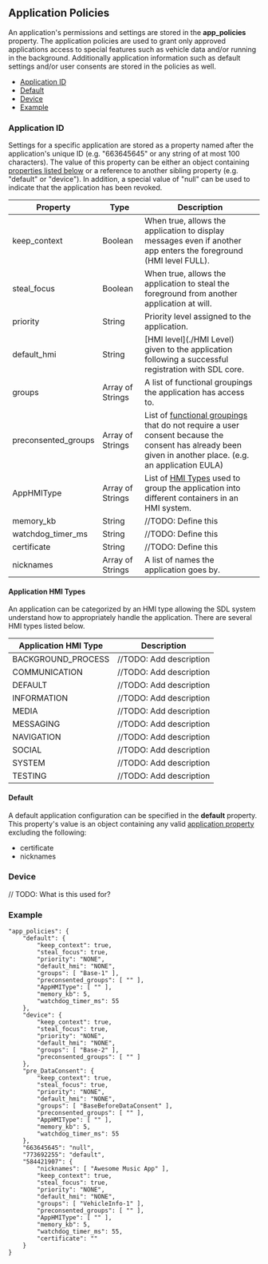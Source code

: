 ## Application Policies
An application's permissions and settings are stored in the **app_policies** property.  The application policies are used to grant only approved applications access to special features such as vehicle data and/or running in the background.  Additionally application information such as default settings and/or user consents are stored in the policies as well.

  * [Application ID](#applicationPoliciesApplicationId)
  * [Default](#applicationPoliciesDefault)
  * [Device](#applicationPoliciesDevice)
  * [Example](#applicationPoliciesExample)


### Application ID
Settings for a specific application are stored as a property named after the application's unique ID (e.g. "663645645" or any string of at most 100 characters).  The value of this property can be either an object containing [properties listed below](#applicationPoliciesApplicationProperties) or a reference to another sibling property (e.g. "default" or "device").  In addition, a special value of "null" can be used to indicate that the application has been revoked.

| Property | Type | Description |
| -------- | ---- | ----------- |
| keep_context | Boolean | When true, allows the application to display messages even if another app enters the foreground (HMI level FULL). |
| steal_focus | Boolean | When true, allows the application to steal the foreground from another application at will. |
| priority | String | Priority level assigned to the application. |
| default_hmi | String | [HMI level](./HMI Level) given to the application following a successful registration with SDL core. |
| groups | Array of Strings | A list of functional groupings the application has access to. |
| preconsented_groups | Array of Strings | List of [functional groupings](#functionalGroupings) that do not require a user consent because the consent has already been given in another place. (e.g. an application EULA) |
| AppHMIType | Array of Strings | List of [HMI Types](#applicationPoliciesApplicationHmiTypes) used to group the application into different containers in an HMI system. |
| memory_kb | String | //TODO: Define this |
| watchdog_timer_ms | String | //TODO: Define this |
| certificate | String | //TODO: Define this |
| nicknames | Array of Strings | A list of names the application goes by. |

#### Application HMI Types
An application can be categorized by an HMI type allowing the SDL system understand how to appropriately handle the application.  There are several HMI types listed below.

| Application HMI Type | Description |
| -------------------- | ----------- |
| BACKGROUND_PROCESS | //TODO: Add description |
| COMMUNICATION | //TODO: Add description |
| DEFAULT | //TODO: Add description |
| INFORMATION | //TODO: Add description |
| MEDIA | //TODO: Add description |
| MESSAGING | //TODO: Add description |
| NAVIGATION | //TODO: Add description |
| SOCIAL | //TODO: Add description |
| SYSTEM | //TODO: Add description |
| TESTING | //TODO: Add description |


#### Default
A default application configuration can be specified in the **default** property.  This property's value is an object containing any valid [application property](applicationPoliciesApplicationProperties) excluding the following:

  * certificate
  * nicknames


### Device
// TODO:  What is this used for?

### Example

    "app_policies": {
        "default": {
            "keep_context": true,
            "steal_focus": true,
            "priority": "NONE",
            "default_hmi": "NONE",
            "groups": [ "Base-1" ],
            "preconsented_groups": [ "" ],
            "AppHMIType": [ "" ],
            "memory_kb": 5,
            "watchdog_timer_ms": 55
        },
        "device": {
            "keep_context": true,
            "steal_focus": true,
            "priority": "NONE",
            "default_hmi": "NONE",
            "groups": [ "Base-2" ],
            "preconsented_groups": [ "" ]
        },
        "pre_DataConsent": {
            "keep_context": true,
            "steal_focus": true,
            "priority": "NONE",
            "default_hmi": "NONE",
            "groups": [ "BaseBeforeDataConsent" ],
            "preconsented_groups": [ "" ],
            "AppHMIType": [ "" ],
            "memory_kb": 5,
            "watchdog_timer_ms": 55
        },
        "663645645": "null",
        "773692255": "default",
        "584421907": {
            "nicknames": [ "Awesome Music App" ],
            "keep_context": true,
            "steal_focus": true,
            "priority": "NONE",
            "default_hmi": "NONE",
            "groups": [ "VehicleInfo-1" ],
            "preconsented_groups": [ "" ],
            "AppHMIType": [ "" ],
            "memory_kb": 5,
            "watchdog_timer_ms": 55,
            "certificate": ""
        }
    }